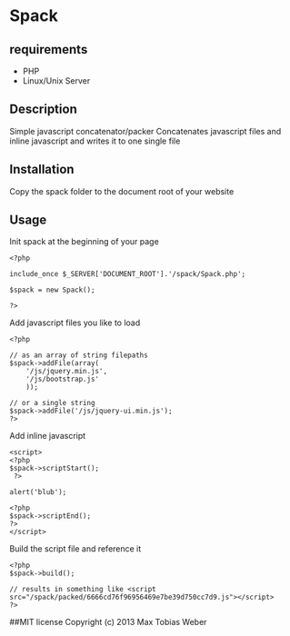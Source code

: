 # Spack

## requirements 
- PHP
- Linux/Unix Server

## Description
Simple javascript concatenator/packer
Concatenates javascript files and inline javascript and writes it to one single file

## Installation
Copy the spack folder to the document root of your website

## Usage

Init spack at the beginning of your page

```
<?php 

include_once $_SERVER['DOCUMENT_ROOT'].'/spack/Spack.php';

$spack = new Spack();

?>
```


Add javascript files you like to load

```
<?php

// as an array of string filepaths
$spack->addFile(array(
    '/js/jquery.min.js',
    '/js/bootstrap.js'
    ));

// or a single string
$spack->addFile('/js/jquery-ui.min.js');
?>
```


Add inline javascript 

```
<script>
<?php 
$spack->scriptStart();
 ?>

alert('blub');

<?php 
$spack->scriptEnd();
?>
</script>
```


Build the script file and reference it

```
<?php 
$spack->build();

// results in something like <script src="/spack/packed/6666cd76f96956469e7be39d750cc7d9.js"></script>
?>
```

##MIT license
Copyright (c) 2013 Max Tobias Weber